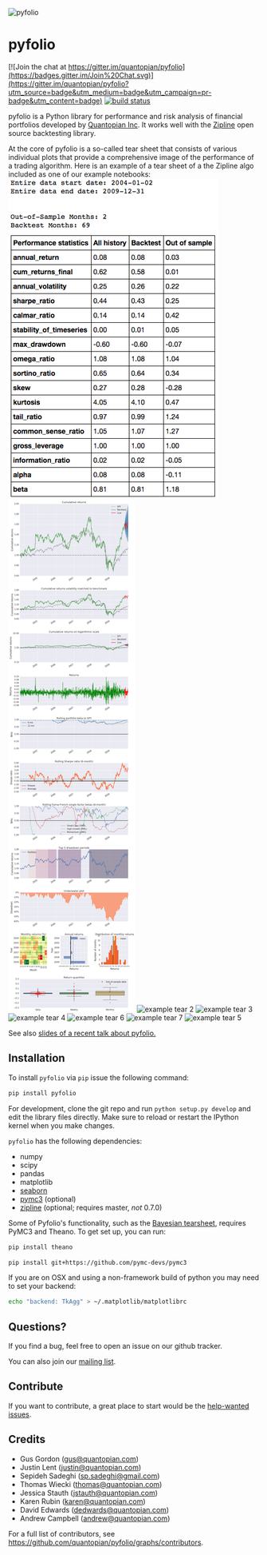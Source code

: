 ![pyfolio](https://media.quantopian.com/logos/open_source/pyfolio-logo-03.png "pyfolio")

# pyfolio

[![Join the chat at https://gitter.im/quantopian/pyfolio](https://badges.gitter.im/Join%20Chat.svg)](https://gitter.im/quantopian/pyfolio?utm_source=badge&utm_medium=badge&utm_campaign=pr-badge&utm_content=badge)
[![build status](https://travis-ci.org/quantopian/pyfolio.png?branch=master)](https://travis-ci.org/quantopian/pyfolio)

pyfolio is a Python library for performance and risk analysis of
financial portfolios developed by
[Quantopian Inc](https://www.quantopian.com). It works well with the
[Zipline](http://zipline.io) open source backtesting library.

At the core of pyfolio is a so-called tear sheet that consists of
various individual plots that provide a comprehensive image of the
performance of a trading algorithm. Here is an example of a tear sheet of a the Zipline algo included as one of our example notebooks:
![example tear 0](https://github.com/quantopian/pyfolio/raw/master/docs/example_tear_0.png "Example tear sheet created from a Zipline algo")
![example tear 1](https://github.com/quantopian/pyfolio/raw/master/docs/example_tear_1.png "Example tear sheet created from a Zipline algo")
![example tear 2](https://github.com/quantopian/pyfolio/raw/master/docs/example_tear_2.png)
![example tear 3](https://github.com/quantopian/pyfolio/raw/master/docs/example_tear_3.png)
![example tear 4](https://github.com/quantopian/pyfolio/raw/master/docs/example_tear_4.png)
![example tear 6](https://github.com/quantopian/pyfolio/raw/master/docs/example_tear_6.png)
![example tear 7](https://github.com/quantopian/pyfolio/raw/master/docs/example_tear_7.png)
![example tear 5](https://github.com/quantopian/pyfolio/raw/master/docs/example_tear_5.png)


See also [slides of a recent talk about pyfolio.](http://nbviewer.ipython.org/format/slides/github/quantopian/pyfolio/blob/master/pyfolio/examples/overview_slides.ipynb#/)

## Installation

To install `pyfolio` via `pip` issue the following command:

```bash
pip install pyfolio
```

For development, clone the git repo and run `python setup.py develop`
and edit the library files directly. Make sure to reload or restart
the IPython kernel when you make changes.

`pyfolio` has the following dependencies:
 - numpy
 - scipy
 - pandas
 - matplotlib
 - [seaborn](https://github.com/mwaskom/seaborn)
 - [pymc3](https://github.com/pymc-devs/pymc3) (optional)
 - [zipline](https://github.com/quantopian/zipline) (optional; requires master, *not* 0.7.0)

Some of Pyfolio's functionality, such as the [Bayesian tearsheet](https://github.com/quantopian/pyfolio/blob/master/pyfolio/examples/bayesian.ipynb), requires PyMC3 and Theano. To get set up, you can run:

```bash
pip install theano
```

```bash
pip install git+https://github.com/pymc-devs/pymc3
```

If you are on OSX and using a non-framework build of python you may need to set your backend:
``` bash
echo "backend: TkAgg" > ~/.matplotlib/matplotlibrc
```

## Questions?

If you find a bug, feel free to open an issue on our github tracker.

You can also join our [mailing list](https://groups.google.com/forum/#!forum/pyfolio).

## Contribute

If you want to contribute, a great place to start would be the [help-wanted issues](https://github.com/quantopian/pyfolio/issues?q=is%3Aopen+is%3Aissue+label%3A%22help+wanted%22).

## Credits

* Gus Gordon (gus@quantopian.com)
* Justin Lent (justin@quantopian.com)
* Sepideh Sadeghi (sp.sadeghi@gmail.com)
* Thomas Wiecki (thomas@quantopian.com)
* Jessica Stauth (jstauth@quantopian.com)
* Karen Rubin (karen@quantopian.com)
* David Edwards (dedwards@quantopian.com)
* Andrew Campbell (andrew@quantopian.com)

For a full list of contributors, see https://github.com/quantopian/pyfolio/graphs/contributors.
